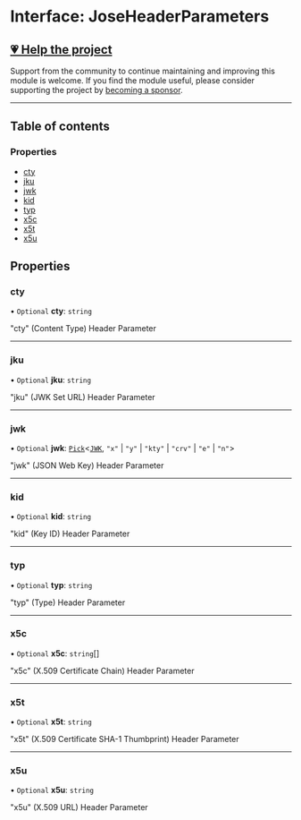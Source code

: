 # Interface: JoseHeaderParameters

## [💗 Help the project](https://github.com/sponsors/panva)

Support from the community to continue maintaining and improving this module is welcome. If you find the module useful, please consider supporting the project by [becoming a sponsor](https://github.com/sponsors/panva).

---

## Table of contents

### Properties

- [cty](types.JoseHeaderParameters.md#cty)
- [jku](types.JoseHeaderParameters.md#jku)
- [jwk](types.JoseHeaderParameters.md#jwk)
- [kid](types.JoseHeaderParameters.md#kid)
- [typ](types.JoseHeaderParameters.md#typ)
- [x5c](types.JoseHeaderParameters.md#x5c)
- [x5t](types.JoseHeaderParameters.md#x5t)
- [x5u](types.JoseHeaderParameters.md#x5u)

## Properties

### cty

• `Optional` **cty**: `string`

"cty" (Content Type) Header Parameter

___

### jku

• `Optional` **jku**: `string`

"jku" (JWK Set URL) Header Parameter

___

### jwk

• `Optional` **jwk**: [`Pick`]( https://www.typescriptlang.org/docs/handbook/utility-types.html#picktype-keys )\<[`JWK`](types.JWK.md), ``"x"`` \| ``"y"`` \| ``"kty"`` \| ``"crv"`` \| ``"e"`` \| ``"n"``\>

"jwk" (JSON Web Key) Header Parameter

___

### kid

• `Optional` **kid**: `string`

"kid" (Key ID) Header Parameter

___

### typ

• `Optional` **typ**: `string`

"typ" (Type) Header Parameter

___

### x5c

• `Optional` **x5c**: `string`[]

"x5c" (X.509 Certificate Chain) Header Parameter

___

### x5t

• `Optional` **x5t**: `string`

"x5t" (X.509 Certificate SHA-1 Thumbprint) Header Parameter

___

### x5u

• `Optional` **x5u**: `string`

"x5u" (X.509 URL) Header Parameter
